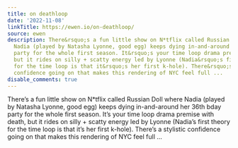 ```yaml
---
title: on deathloop
date: '2022-11-08'
linkTitle: https://ewen.io/on-deathloop/
source: ewen
description: There&rsquo;s a fun little show on N*tflix called Russian Doll where
  Nadia (played by Natasha Lyonne, good egg) keeps dying in-and-around her 36th bday
  party for the whole first season. It&rsquo;s your time loop drama premise with death,
  but it rides on silly + scatty energy led by Lyonne (Nadia&rsquo;s first theory
  for the time loop is that it&rsquo;s her first k-hole). There&rsquo;s a stylistic
  confidence going on that makes this rendering of NYC feel full ...
disable_comments: true
---
```

There&rsquo;s a fun little show on N*tflix called Russian Doll where Nadia (played by Natasha Lyonne, good egg) keeps dying in-and-around her 36th bday party for the whole first season. It&rsquo;s your time loop drama premise with death, but it rides on silly + scatty energy led by Lyonne (Nadia&rsquo;s first theory for the time loop is that it&rsquo;s her first k-hole). There&rsquo;s a stylistic confidence going on that makes this rendering of NYC feel full ...